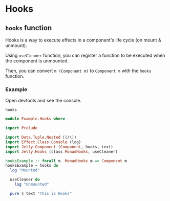 # Hooks

## `hooks` function

Hooks is a way to execute effects in a component's life cycle (on mount & unmount).

Using `useCleaner` function, you can register a function to be executed when the component is unmounted.

Then, you can convert `m (Component m)` to `Component m` with the `hooks` function.

### Example

Open devtools and see the console.

```preview
hooks
```

```purescript
module Example.Hooks where

import Prelude

import Data.Tuple.Nested ((/\))
import Effect.Class.Console (log)
import Jelly.Component (Component, hooks, text)
import Jelly.Hooks (class MonadHooks, useCleaner)

hooksExample :: forall m. MonadHooks m => Component m
hooksExample = hooks do
  log "Mounted"

  useCleaner do
    log "Unmounted"

  pure $ text "This is Hooks"

```
